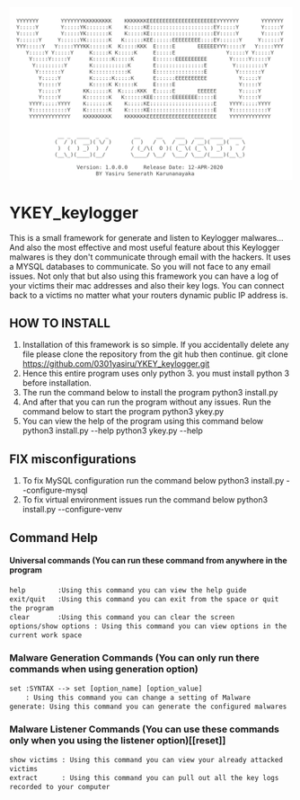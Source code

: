 ![enter image description here](https://raw.githubusercontent.com/0301yasiru/YKEY_keylogger/master/data/Screenshot%20from%202020-04-12%2015-04-41.png)


# YKEY_keylogger
This is a small framework for generate and listen to Keylogger malwares... And also the most effective and most useful feature about this Keylogger malwares is they don't communicate through email with the hackers. It uses a MYSQL databases to communicate. So you will not face to any email issues. Not only that but also using this framework you can have a log of your victims their mac addresses and also their key logs. You can connect back to a victims no matter what your routers dynamic public IP address is.


## HOW TO INSTALL
1. Installation of this framework is so simple. If you accidentally delete any file please clone the repository from the git hub then continue.
	git clone https://github.com/0301yasiru/YKEY_keylogger.git
2. Hence this entire program uses only python 3. you must install python 3 before installation.
3. The run the command below to install the program
	python3 install.py
4. And after that you can run the program without any issues. Run the command below to start the program
	python3 ykey.py
5. You can view the help of the program using this command below
	python3 install.py --help
	python3 ykey.py --help

## FIX misconfigurations
   1. To fix MySQL configuration run the command below
   	python3 install.py --configure-mysql
   2. To fix virtual environment issues run the command below
   	python3 install.py --configure-venv


##  Command Help

#### Universal commands (You can run these command from anywhere in the program

	help		:Using this command you can view the help guide
	exit/quit	:Using this command you can exit from the space or quit the program
	clear		:Using this command you can clear the screen
	options/show options : Using this command you can view options in the current work space
    
### Malware Generation Commands (You can only run there commands when using generation option)
	set	:SYNTAX --> set [option_name] [option_value]
		: Using this command you can change a setting of Malware
	generate: Using this command you can generate the configured malwares

### Malware Listener Commands (You can use these commands only when you using the listener option)[[reset]]
	show victims : Using this command you can view your already attacked victims
	extract      : Using this command you can pull out all the key logs recorded to your computer 
